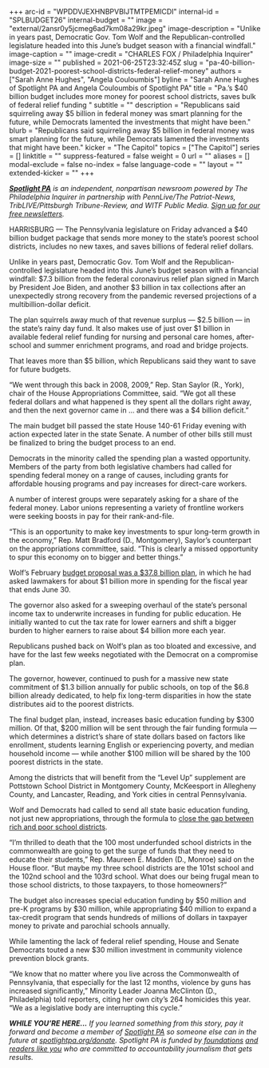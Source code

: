 +++
arc-id = "WPDDVJEXHNBPVBIJTMTPEMICDI"
internal-id = "SPLBUDGET26"
internal-budget = ""
image = "external/2ansr0y5jcmeg6ad7km08a29kr.jpeg"
image-description = "Unlike in years past, Democratic Gov. Tom Wolf and the Republican-controlled legislature headed into this June’s budget season with a financial windfall."
image-caption = ""
image-credit = "CHARLES FOX / Philadelphia Inquirer"
image-size = ""
published = 2021-06-25T23:32:45Z
slug = "pa-40-billion-budget-2021-poorest-school-districts-federal-relief-money"
authors = ["Sarah Anne Hughes", "Angela Couloumbis"]
byline = "Sarah Anne Hughes of Spotlight PA and Angela Couloumbis of Spotlight PA"
title = "Pa.’s $40 billion budget includes more money for poorest school districts, saves bulk of federal relief funding "
subtitle = ""
description = "Republicans said squirreling away $5 billion in federal money was smart planning for the future, while Democrats lamented the investments that might have been."
blurb = "Republicans said squirreling away $5 billion in federal money was smart planning for the future, while Democrats lamented the investments that might have been."
kicker = "The Capitol"
topics = ["The Capitol"]
series = []
linktitle = ""
suppress-featured = false
weight = 0
url = ""
aliases = []
modal-exclude = false
no-index = false
language-code = ""
layout = ""
extended-kicker = ""
+++

<a href="https://www.spotlightpa.org/"><i><b>Spotlight PA</b></i></a><i> is an independent, nonpartisan newsroom powered by The Philadelphia Inquirer in partnership with PennLive/The Patriot-News, TribLIVE/Pittsburgh Tribune-Review, and WITF Public Media. </i><a href="https://www.spotlightpa.org/newsletters"><i>Sign up for our free newsletters</i></a><i>.</i>

HARRISBURG — The Pennsylvania legislature on Friday advanced a $40 billion budget package that sends more money to the state’s poorest school districts, includes no new taxes, and saves billions of federal relief dollars.

Unlike in years past, Democratic Gov. Tom Wolf and the Republican-controlled legislature headed into this June’s budget season with a financial windfall: $7.3 billion from the federal coronavirus relief plan signed in March by President Joe Biden, and another $3 billion in tax collections after an unexpectedly strong recovery from the pandemic reversed projections of a multibillion-dollar deficit.

The plan squirrels away much of that revenue surplus — $2.5 billion — in the state’s rainy day fund. It also makes use of just over $1 billion in available federal relief funding for nursing and personal care homes, after-school and summer enrichment programs, and road and bridge projects.

<script src="https://www.spotlightpa.org/embed.js" async></script><div data-spl-embed-version="1" data-spl-src="https://www.spotlightpa.org/embeds/newsletter/"></div>

That leaves more than $5 billion, which Republicans said they want to save for future budgets.

“We went through this back in 2008, 2009,” Rep. Stan Saylor (R., York), chair of the House Appropriations Committee, said. “We got all these federal dollars and what happened is they spent all the dollars right away, and then the next governor came in … and there was a $4 billion deficit.”

The main budget bill passed the state House 140-61 Friday evening with action expected later in the state Senate. A number of other bills still must be finalized to bring the budget process to an end.

Democrats in the minority called the spending plan a wasted opportunity. Members of the party from both legislative chambers had called for spending federal money on a range of causes, including grants for affordable housing programs and pay increases for direct-care workers.

A number of interest groups were separately asking for a share of the federal money. Labor unions representing a variety of frontline workers were seeking boosts in pay for their rank-and-file.

“This is an opportunity to make key investments to spur long-term growth in the economy,” Rep. Matt Bradford (D., Montgomery), Saylor’s counterpart on the appropriations committee, said. “This is clearly a missed opportunity to spur this economy on to bigger and better things.”

Wolf’s February <a href="https://www.spotlightpa.org/news/2021/02/tom-wolf-pennsylvania-budget-tax-increase-school-funding-republican-reaction/">budget proposal was a $37.8 billion plan</a>, in which he had asked lawmakers for about $1 billion more in spending for the fiscal year that ends June 30.

The governor also asked for a sweeping overhaul of the state’s personal income tax to underwrite increases in funding for public education. He initially wanted to cut the tax rate for lower earners and shift a bigger burden to higher earners to raise about $4 billion more each year.

Republicans pushed back on Wolf’s plan as too bloated and excessive, and have for the last few weeks negotiated with the Democrat on a compromise plan.

The governor, however, continued to push for a massive new state commitment of $1.3 billion annually for public schools, on top of the $6.8 billion already dedicated, to help fix long-term disparities in how the state distributes aid to the poorest districts.

The final budget plan, instead, increases basic education funding by $300 million. Of that, $200 million will be sent through the fair funding formula — which determines a district’s share of state dollars based on factors like enrollment, students learning English or experiencing poverty, and median household income — while another $100 million will be shared by the 100 poorest districts in the state.

Among the districts that will benefit from the “Level Up” supplement are Pottstown School District in Montgomery County, McKeesport in Allegheny County, and Lancaster, Reading, and York cities in central Pennsylvania.

Wolf and Democrats had called to send all state basic education funding, not just new appropriations, through the formula to <a href="https://www.spotlightpa.org/news/2021/06/pa-education-funding-formula-budget-tom-wolf/">close the gap between rich and poor school districts</a>.

“I’m thrilled to death that the 100 most underfunded school districts in the commonwealth are going to get the surge of funds that they need to educate their students,” Rep. Maureen E. Madden (D., Monroe) said on the House floor. “But maybe my three school districts are the 101st school and the 102nd school and the 103rd school. What does our being frugal mean to those school districts, to those taxpayers, to those homeowners?”

<script src="https://www.spotlightpa.org/embed.js" async></script><div data-spl-embed-version="1" data-spl-src="https://www.spotlightpa.org/embeds/donate/?teaser_text=If%20you%20learned%20something%20from%20this%20report%2C%20pay%20it%20forward%20and%20become%20a%20member%20of%20Spotlight%20PA%20so%20someone%20else%20can%20in%20the%20future."></div>

The budget also increases special education funding by $50 million and pre-K programs by $30 million, while appropriating $40 million to expand a tax-credit program that sends hundreds of millions of dollars in taxpayer money to private and parochial schools annually.

While lamenting the lack of federal relief spending, House and Senate Democrats touted a new $30 million investment in community violence prevention block grants.

“We know that no matter where you live across the Commonwealth of Pennsylvania, that especially for the last 12 months, violence by guns has increased significantly,” Minority Leader Joanna McClinton (D., Philadelphia) told reporters, citing her own city’s 264 homicides this year. “We as a legislative body are interrupting this cycle.”

<i><b>WHILE YOU’RE HERE...</b></i><i> If you learned something from this story, pay it forward and become a member of </i><a href="https://www.spotlightpa.org/"><i>Spotlight PA</i></a><i> so someone else can in the future at </i><a href="http://spotlightpa.org/donate"><i>spotlightpa.org/donate</i></a><i>. Spotlight PA is funded by</i><a href="https://www.spotlightpa.org/support"><i> foundations</i></a><i> </i><a href="https://www.spotlightpa.org/support"><i>and readers like you</i></a><i> who are committed to accountability journalism that gets results.</i>
